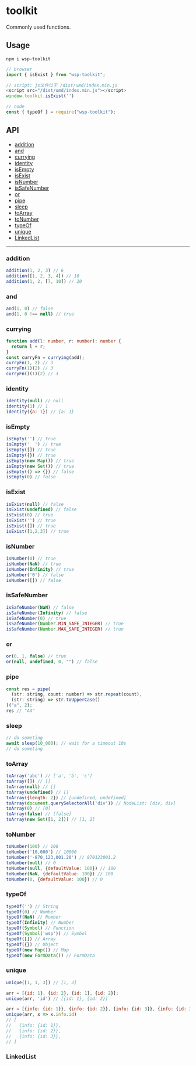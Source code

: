 # toolkit

Commonly used functions.

## Usage

```npm
npm i wsp-toolkit
```

```javascript
// browser
import { isExist } from "wsp-toolkit";

// script: js文件位于 /dist/umd/index.min.js
<script src="/dist/umd/index.min.js"></script>
window.toolkit.isExist('')

// node
const { typeOf } = require("wsp-toolkit");
```

## API

- [addition](#wsp-toolkit-addition)
- [and](#wsp-toolkit-and)
- [currying](#wsp-toolkit-currying)
- [identity](#wsp-toolkit-identity)
- [isEmpty](#wsp-toolkit-isEmpty)
- [isExist](#wsp-toolkit-isExist)
- [isNumber](#wsp-toolkit-isNumber)
- [isSafeNumber](#wsp-toolkit-isSafeNumber)
- [or](#wsp-toolkit-or)
- [pipe](#wsp-toolkit-pipe)
- [sleep](#wsp-toolkit-sleep)
- [toArray](#wsp-toolkit-toArray)
- [toNumber](#wsp-toolkit-toNumber)
- [typeOf](#wsp-toolkit-typeOf)
- [unique](#wsp-toolkit-unique)
- [LinkedList](#wsp-toolkit-LinkedList)

---

### <a id="wsp-toolkit-addition">addition</a>

```javascript
addition(1, 2, 3) // 6
addition([1, 2, 3, 4]) // 10
addition(1, 2, [7, 10]) // 20
```

### <a id="wsp-toolkit-and">and</a>

```javascript
and(1, 0) // false
and(1, 0 !== null) // true
```

### <a id="wsp-toolkit-currying">currying</a>
```typescript
function add(l: number, r: number): number {
  return l + r;
}
const curryFn = currying(add);
curryFn(1, 2) // 3
curryFn(1)(2) // 3
curryFn()(1)(2) // 3
```

### <a id="wsp-toolkit-identity">identity</a>
```javascript
identity(null) // null
identity(1) // 1
identity({a: 1}) // {a: 1}
```

### <a id="wsp-toolkit-isEmpty">isEmpty</a>
```javascript
isEmpty('') // true
isEmpty('  ') // true
isEmpty([]) // true
isEmpty({}) // true
isEmpty(new Map()) // true
isEmpty(new Set()) // true
isEmpty(() => {}) // false
isEmpty(0) // false
```

### <a id="wsp-toolkit-isExist">isExist</a>
```javascript
isExist(null) // false
isExist(undefined) // false
isExist(0) // true
isExist('') // true
isExist([]) // true
isExist([1,2,3]) // true
```

### <a id="wsp-toolkit-isNumber">isNumber</a>
```javascript
isNumber(0) // true
isNumber(NaN) // true
isNumber(Infinity) // true
isNumber('0') // false
isNumber([]) // false
```

### <a id="wsp-toolkit-isSafeNumber">isSafeNumber</a>
```javascript
isSafeNumber(NaN) // false
isSafeNumber(Infinity) // false
isSafeNumber(0) // true
isSafeNumber(Number.MIN_SAFE_INTEGER) // true
isSafeNumber(Number.MAX_SAFE_INTEGER) // true
```

### <a id="wsp-toolkit-or">or</a>
```javascript
or(0, 1, false) // true
or(null, undefined, 0, "") // false
```

### <a id="wsp-toolkit-pipe">pipe</a>
```javascript
const res = pipe(
  (str: string, count: number) => str.repeat(count),
  (str: string) => str.toUpperCase()
)("a", 2);
res // "AA"
```

### <a id="wsp-toolkit-sleep">sleep</a>
```javascript
// do someting
await sleep(10_000); // wait for a timeout 10s
// do someting
```

### <a id="wsp-toolkit-toArray">toArray</a>
```javascript
toArray('abc') // ['a', 'b', 'c']
toArray([]) // []
toArray(null) // []
toArray(undefined) // []
toArray({length: 2}) // [undefined, undefined]
toArray(document.querySelectorAll('div')) // NodeList: [div, div]
toArray(0) // [0]
toArray(false) // [false]
toArray(new Set([1, 2])) // [1, 2]
```

### <a id="wsp-toolkit-toNumber">toNumber</a>
```javascript
toNumber(100) // 100
toNumber('10,000') // 10000
toNumber('-870,123,001.20') // 870123001.2
toNumber(null) // 0
toNumber(null, {defaultValue: 100}) // 100
toNumber(NaN, {defaultValue: 100}) // 100
toNumber(0, {defaultValue: 100}) // 0
```

### <a id="wsp-toolkit-typeOf">typeOf</a>
```javascript
typeOf('') // String
typeOf(0) // Number
typeOf(NaN) // Number
typeOf(Infinity) // Number
typeOf(Symbol) // Function
typeOf(Symbol('wsp')) // Symbol
typeOf([]) // Array
typeOf({}) // Object
typeOf(new Map()) // Map
typeOf(new FormData()) // FormData
```

### <a id="wsp-toolkit-unique">unique</a>
```javascript
unique([1, 1, 3]) // [1, 3]

arr = [{id: 1}, {id: 2}, {id: 1}, {id: 2}];
unique(arr, 'id') // [{id: 1}, {id: 2}]

arr = [{info: {id: 1}}, {info: {id: 2}}, {info: {id: 3}}, {info: {id: 2}}];
unique(arr, x => x.info.id)
// [
//   {info: {id: 1}},
//   {info: {id: 2}},
//   {info: {id: 3}},
// ]
```

### <a id="wsp-toolkit-LinkedList">LinkedList</a>
```javascript

```
